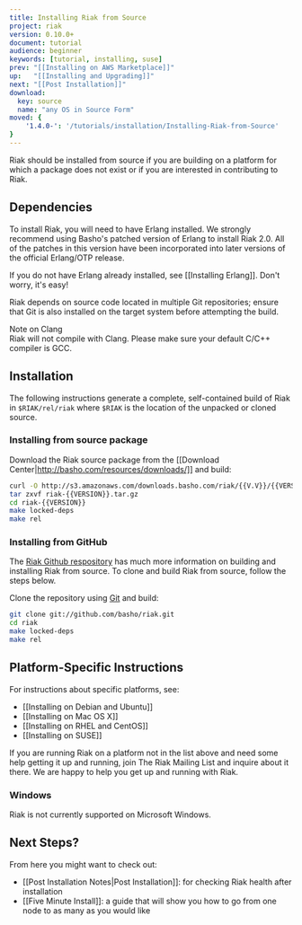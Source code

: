 ```yaml
---
title: Installing Riak from Source
project: riak
version: 0.10.0+
document: tutorial
audience: beginner
keywords: [tutorial, installing, suse]
prev: "[[Installing on AWS Marketplace]]"
up:   "[[Installing and Upgrading]]"
next: "[[Post Installation]]"
download:
  key: source
  name: "any OS in Source Form"
moved: {
    '1.4.0-': '/tutorials/installation/Installing-Riak-from-Source'
}
---
```


Riak should be installed from source if you are building on a platform
for which a package does not exist or if you are interested in
contributing to Riak.

## Dependencies

To install Riak, you will need to have Erlang installed. We strongly
recommend using Basho's patched version of Erlang to install Riak 2.0.
All of the patches in this version have been incorporated into later
versions of the official Erlang/OTP release.

If you do not have Erlang already installed, see [[Installing Erlang]].
Don't worry, it's easy!

Riak depends on source code located in multiple Git repositories; ensure
that Git is also installed on the target system before attempting the
build.

<div class="note">
<div class="title">Note on Clang</div>
Riak will not compile with Clang. Please make sure your default C/C++
compiler is GCC.
</div>

## Installation

The following instructions generate a complete, self-contained build of
Riak in `$RIAK/rel/riak` where `$RIAK` is the location of the unpacked
or cloned source.

### Installing from source package

Download the Riak source package from the [[Download
Center|http://basho.com/resources/downloads/]] and build:

```bash
curl -O http://s3.amazonaws.com/downloads.basho.com/riak/{{V.V}}/{{VERSION}}/riak-{{VERSION}}.tar.gz
tar zxvf riak-{{VERSION}}.tar.gz
cd riak-{{VERSION}}
make locked-deps
make rel
```

### Installing from GitHub

The [Riak Github respository](http://github.com/basho/riak) has much
more information on building and installing Riak from source. To clone
and build Riak from source, follow the steps below.

Clone the repository using [Git](http://git-scm.com) and build:

```bash
git clone git://github.com/basho/riak.git
cd riak
make locked-deps
make rel
```

## Platform-Specific Instructions

For instructions about specific platforms, see:

  * [[Installing on Debian and Ubuntu]]
  * [[Installing on Mac OS X]]
  * [[Installing on RHEL and CentOS]]
  * [[Installing on SUSE]]

If you are running Riak on a platform not in the list above and need
some help getting it up and running, join The Riak Mailing List and
inquire about it there. We are happy to help you get up and running with
Riak.

### Windows

Riak is not currently supported on Microsoft Windows.

## Next Steps?

From here you might want to check out:

* [[Post Installation Notes|Post Installation]]: for checking Riak
  health after installation
* [[Five Minute Install]]: a guide that will show you how to go from one
  node to as many as you would like
